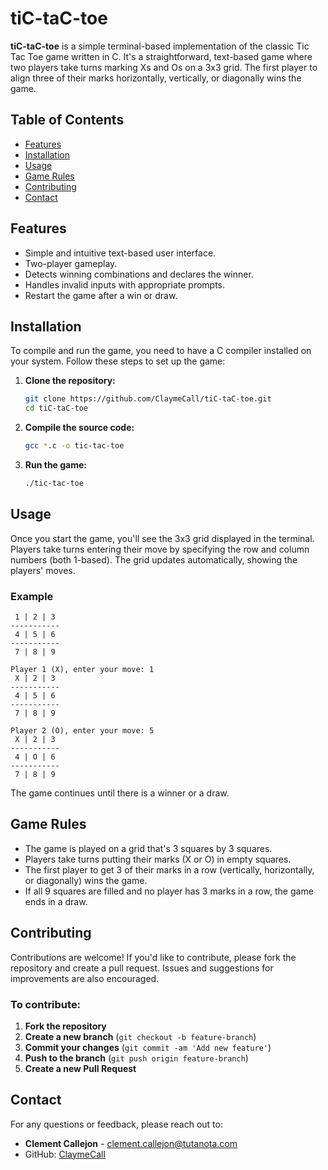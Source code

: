# tiC-taC-toe

**tiC-taC-toe** is a simple terminal-based implementation of the classic Tic Tac Toe game written in C. It's a straightforward, text-based game where two players take turns marking Xs and Os on a 3x3 grid. The first player to align three of their marks horizontally, vertically, or diagonally wins the game.

## Table of Contents

- [Features](#features)
- [Installation](#installation)
- [Usage](#usage)
- [Game Rules](#game-rules)
- [Contributing](#contributing)
- [Contact](#contact)

## Features

- Simple and intuitive text-based user interface.
- Two-player gameplay.
- Detects winning combinations and declares the winner.
- Handles invalid inputs with appropriate prompts.
- Restart the game after a win or draw.

## Installation

To compile and run the game, you need to have a C compiler installed on your system. Follow these steps to set up the game:

1. **Clone the repository:**

   ```bash
   git clone https://github.com/ClaymeCall/tiC-taC-toe.git
   cd tiC-taC-toe
   ```

2. **Compile the source code:**

   ```bash
   gcc *.c -o tic-tac-toe
   ```

3. **Run the game:**

   ```bash
   ./tic-tac-toe
   ```

## Usage

Once you start the game, you'll see the 3x3 grid displayed in the terminal. Players take turns entering their move by specifying the row and column numbers (both 1-based). The grid updates automatically, showing the players' moves.

### Example

```
 1 | 2 | 3
-----------
 4 | 5 | 6
-----------
 7 | 8 | 9

Player 1 (X), enter your move: 1
 X | 2 | 3
-----------
 4 | 5 | 6
-----------
 7 | 8 | 9

Player 2 (O), enter your move: 5
 X | 2 | 3
-----------
 4 | O | 6
-----------
 7 | 8 | 9
```

The game continues until there is a winner or a draw.

## Game Rules

- The game is played on a grid that's 3 squares by 3 squares.
- Players take turns putting their marks (X or O) in empty squares.
- The first player to get 3 of their marks in a row (vertically, horizontally, or diagonally) wins the game.
- If all 9 squares are filled and no player has 3 marks in a row, the game ends in a draw.

## Contributing

Contributions are welcome! If you'd like to contribute, please fork the repository and create a pull request. Issues and suggestions for improvements are also encouraged.

### To contribute:

1. **Fork the repository**
2. **Create a new branch** (`git checkout -b feature-branch`)
3. **Commit your changes** (`git commit -am 'Add new feature'`)
4. **Push to the branch** (`git push origin feature-branch`)
5. **Create a new Pull Request**

## Contact

For any questions or feedback, please reach out to:

- **Clement Callejon** - [clement.callejon@tutanota.com](mailto:clement.callejon@tutanota.com)
- GitHub: [ClaymeCall](https://github.com/ClaymeCall/)
